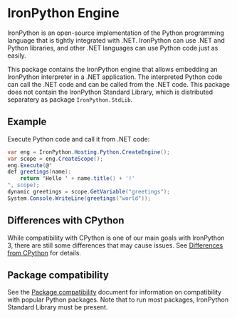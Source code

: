 IronPython Engine
=================

IronPython is an open-source implementation of the Python programming language that is tightly integrated with .NET. IronPython can use .NET and Python libraries, and other .NET languages can use Python code just as easily.

This package contains the IronPython engine that allows embedding an IronPython interpreter in a .NET application. The interpreted Python code can call the .NET code and can be called from the .NET code. This package does not contain the IronPython Standard Library, which is distributed separatery as package `IronPython.StdLib`.

## Example

Execute Python code and call it from .NET code:

```cs
var eng = IronPython.Hosting.Python.CreateEngine();
var scope = eng.CreateScope();
eng.Execute(@"
def greetings(name):
    return 'Hello ' + name.title() + '!'
", scope);
dynamic greetings = scope.GetVariable("greetings");
System.Console.WriteLine(greetings("world"));
```

## Differences with CPython

While compatibility with CPython is one of our main goals with IronPython 3, there are still some differences that may cause issues. See [Differences from CPython](https://github.com/IronLanguages/ironpython3/blob/master/Documentation/differences-from-c-python.md) for details.

## Package compatibility

See the [Package compatibility](https://github.com/IronLanguages/ironpython3/blob/master/Documentation/package-compatibility.md) document for information on compatibility with popular Python packages. Note that to run most packages, IronPython Standard Library must be present.
